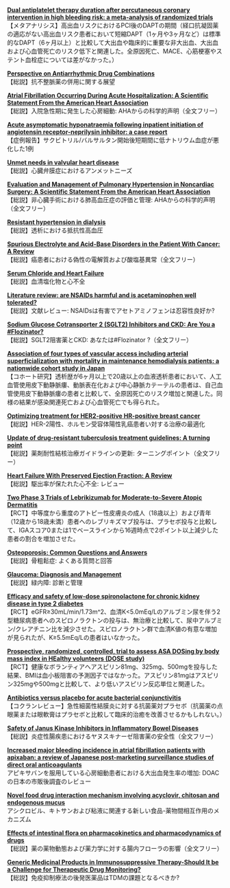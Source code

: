 [**Dual antiplatelet therapy duration after percutaneous coronary intervention in high bleeding risk: a meta-analysis of randomized trials**](https://pubmed.ncbi.nlm.nih.gov/36477292/)  
【メタアナリシス】高出血リスクにおけるPCI後のDAPTの期間（経口抗凝固薬の適応がない高出血リスク患者において短縮DAPT（1ヶ月や3ヶ月など）は標準的なDAPT（6ヶ月以上）と比較して大出血や臨床的に重要な非大出血、大出血および心血管死亡のリスク低下と関連した。全原因死亡、MACE、心筋梗塞やステント血栓症については差がなかった。）

[**Perspective on Antiarrhythmic Drug Combinations**](https://pubmed.ncbi.nlm.nih.gov/36787682/)  
【総説】抗不整脈薬の併用に関する展望

[**Atrial Fibrillation Occurring During Acute Hospitalization: A Scientific Statement From the American Heart Association**](https://pubmed.ncbi.nlm.nih.gov/36912134/)  
【総説】入院急性期に発生した心房細動: AHAからの科学的声明（全文フリー）

[**Acute asymptomatic hyponatraemia following inpatient initiation of angiotensin receptor-neprilysin inhibitor: a case report**](https://pubmed.ncbi.nlm.nih.gov/36923116/)  
【症例報告】サクビトリル/バルサルタン開始後短期間に低ナトリウム血症が悪化した1例

[**Unmet needs in valvular heart disease**](https://pubmed.ncbi.nlm.nih.gov/36924203/)  
【総説】心臓弁膜症におけるアンメットニーズ

[**Evaluation and Management of Pulmonary Hypertension in Noncardiac Surgery: A Scientific Statement From the American Heart Association**](https://pubmed.ncbi.nlm.nih.gov/36924225/)  
【総説】非心臓手術における肺高血圧症の評価と管理: AHAからの科学的声明（全文フリー）

[**Resistant hypertension in dialysis**](https://pubmed.ncbi.nlm.nih.gov/36898677/)  
【総説】透析における抵抗性高血圧

[**Spurious Electrolyte and Acid-Base Disorders in the Patient With Cancer: A Review**](https://pubmed.ncbi.nlm.nih.gov/36906215/)  
【総説】癌患者における偽性の電解質および酸塩基異常（全文フリー）

[**Serum Chloride and Heart Failure**](https://pubmed.ncbi.nlm.nih.gov/36911181/)  
【総説】血清塩化物と心不全

[**Literature review: are NSAIDs harmful and is acetaminophen well tolerated?**](https://pubmed.ncbi.nlm.nih.gov/36912251/)  
【総説】文献レビュー: NSAIDsは有害でアセトアミノフェンは忍容性良好か?

[**Sodium Glucose Cotransporter 2 (SGLT2) Inhibitors and CKD: Are You a #Flozinator?**](https://pubmed.ncbi.nlm.nih.gov/36915368/)  
【総説】SGLT2阻害薬とCKD: あなたは#Flozinator ?（全文フリー）

[**Association of four types of vascular access including arterial superficialization with mortality in maintenance hemodialysis patients: a nationwide cohort study in Japan**](https://pubmed.ncbi.nlm.nih.gov/36917960/)  
【コホート研究】透析歴が6ヶ月以上で20歳以上の血液透析患者において、人工血管使用皮下動静脈瘻、動脈表在化および中心静脈カテーテルの患者は、自己血管使用皮下動静脈瘻の患者と比較して、全原因死亡のリスク増加と関連した。同様の結果が感染関連死亡および心血管死亡でも得られた。

[**Optimizing treatment for HER2-positive HR-positive breast cancer**](https://pubmed.ncbi.nlm.nih.gov/36921556/)  
【総説】HER-2陽性、ホルモン受容体陽性乳癌患者い対する治療の最適化

[**Update of drug-resistant tuberculosis treatment guidelines: A turning point**](https://pubmed.ncbi.nlm.nih.gov/36918080/)  
【総説】薬剤耐性結核治療ガイドラインの更新: ターニングポイント（全文フリー）

[**Heart Failure With Preserved Ejection Fraction: A Review**](https://pubmed.ncbi.nlm.nih.gov/36917048/)  
【総説】駆出率が保たれた心不全: レビュー

[**Two Phase 3 Trials of Lebrikizumab for Moderate-to-Severe Atopic Dermatitis**](https://pubmed.ncbi.nlm.nih.gov/36920778/)  
【RCT】中等度から重度のアトピー性皮膚炎の成人（18歳以上）および青年（12歳から18歳未満）患者へのレブリキズマブ投与は、プラセボ投与と比較して、IGAスコア0または1でベースラインから16週時点で2ポイント以上減少した患者の割合を増加させた。

[**Osteoporosis: Common Questions and Answers**](https://pubmed.ncbi.nlm.nih.gov/36920813/)  
【総説】骨粗鬆症: よくある質問と回答

[**Glaucoma: Diagnosis and Management**](https://pubmed.ncbi.nlm.nih.gov/36920817/)  
【総説】緑内障: 診断と管理

[**Efficacy and safety of low-dose spironolactone for chronic kidney disease in type 2 diabetes**](https://pubmed.ncbi.nlm.nih.gov/36916985/)  
【RCT】eGFR≥30mL/min/1.73m^2、血清K<5.0mEq/Lのアルブミン尿を伴う2型糖尿病患者へのスピロノラクトンの投与は、無治療と比較して、尿中アルブミン/クレアチニン比を減少させた。スピロノラクトン群で血清K値の有意な増加が見られたが、K≥5.5mEq/Lの患者はいなかった。

[**Prospective, randomized, controlled, trial to assess ASA DOSing by body mass index in HEalthy volunteers (DOSE study)**](https://pubmed.ncbi.nlm.nih.gov/36755519/)  
【RCT】健康なボランティアへアスピリン81mg、325mg、500mgを投与した結果、BMIは血小板阻害の予測因子ではなかった。アスピリン81mgはアスピリン325mgや500mgと比較して、より低いアスピリン反応単位と関連した。

[**Antibiotics versus placebo for acute bacterial conjunctivitis**](https://pubmed.ncbi.nlm.nih.gov/36912752/)  
【コクランレビュー】急性細菌性結膜炎に対する抗菌薬対プラセボ（抗菌薬の点眼薬または眼軟膏はプラセボと比較して臨床的治癒を改善させるかもしれない。）

[**Safety of Janus Kinase Inhibitors in Inflammatory Bowel Diseases**](https://pubmed.ncbi.nlm.nih.gov/36913180/)  
【総説】炎症性腸疾患におけるヤヌスキナーゼ阻害薬の安全性（全文フリー）

[**Increased major bleeding incidence in atrial fibrillation patients with apixaban: a review of Japanese post-marketing surveillance studies of direct oral anticoagulants**](https://pubmed.ncbi.nlm.nih.gov/36917243/)  
アピキサバンを服用している心房細動患者における大出血発生率の増加: DOACの日本の市販後調査のレビュー

[**Novel food drug interaction mechanism involving acyclovir, chitosan and endogenous mucus**](https://pubmed.ncbi.nlm.nih.gov/36805824/)  
アシクロビル、キトサンおよび粘液に関連する新しい食品-薬物間相互作用のメカニズム

[**Effects of intestinal flora on pharmacokinetics and pharmacodynamics of drugs**](https://pubmed.ncbi.nlm.nih.gov/36916327/)  
【総説】薬の薬物動態および薬力学に対する腸内フローラの影響（全文フリー）

[**Generic Medicinal Products in Immunosuppressive Therapy-Should It be a Challenge for Therapeutic Drug Monitoring?**](https://pubmed.ncbi.nlm.nih.gov/36920502/)  
【総説】免疫抑制療法の後発医薬品はTDMの課題となるべきか?
